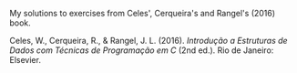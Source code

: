 My solutions to exercises from Celes', Cerqueira's and Rangel's (2016) book.

Celes, W., Cerqueira, R., & Rangel, J. L. (2016). *Introdução a Estruturas de Dados com Técnicas de Programação em C* (2nd ed.). Rio de Janeiro: Elsevier.